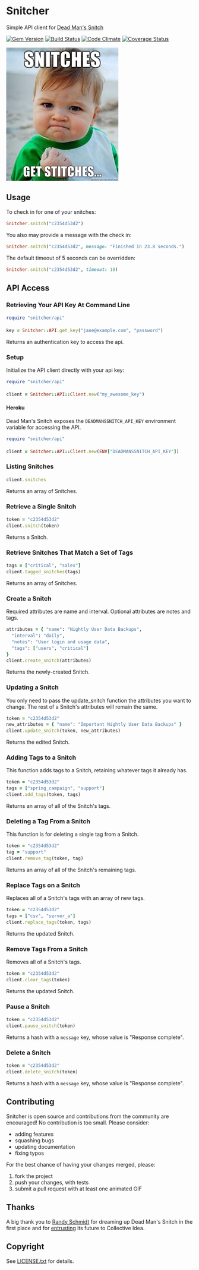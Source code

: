 # Snitcher

Simple API client for [Dead Man's Snitch](https://deadmanssnitch.com)

[![Gem Version](https://badge.fury.io/rb/snitcher.png)](http://badge.fury.io/rb/snitcher)
[![Build Status](https://travis-ci.org/deadmanssnitch/snitcher.png?branch=master)](https://travis-ci.org/deadmanssnitch/snitcher)
[![Code Climate](https://codeclimate.com/github/deadmanssnitch/snitcher.png)](https://codeclimate.com/github/deadmanssnitch/snitcher)
[![Coverage Status](https://coveralls.io/repos/deadmanssnitch/snitcher/badge.png)](https://coveralls.io/r/deadmanssnitch/snitcher)

![Snitches get Stitches](doc/get_them_stitches.jpg)

## Usage

To check in for one of your snitches:

```ruby
Snitcher.snitch("c2354d53d2")
```

You also may provide a message with the check in:

```ruby
Snitcher.snitch("c2354d53d2", message: "Finished in 23.8 seconds.")
```

The default timeout of 5 seconds can be overridden:

```ruby
Snitcher.snitch("c2354d53d2", timeout: 10)
```

## API Access

### Retrieving Your API Key At Command Line

```ruby
require "snitcher/api"

key = Snitcher::API.get_key("jane@example.com", "password")
```

Returns an authentication key to access the api.

### Setup

Initialize the API client directly with your api key:

```ruby
require "snitcher/api"

client = Snitcher::API::Client.new("my_awesome_key")
```

#### Heroku

Dead Man's Snitch exposes the `DEADMANSSNITCH_API_KEY` environment variable for
accessing the API.

```ruby
require "snitcher/api"

client = Snitcher::API::Client.new(ENV["DEADMANSSNITCH_API_KEY"])
```

### Listing Snitches

```ruby
client.snitches
```

Returns an array of Snitches.

### Retrieve a Single Snitch

```ruby
token = "c2354d53d2"
client.snitch(token)
```

Returns a Snitch.

### Retrieve Snitches That Match a Set of Tags

```ruby
tags = ["critical", "sales"]
client.tagged_snitches(tags)
```

Returns an array of Snitches.

### Create a Snitch

Required attributes are name and interval. Optional attributes are notes and
tags.

```ruby
attributes = { "name": "Nightly User Data Backups",
  "interval": "daily",
  "notes": "User login and usage data",
  "tags": ["users", "critical"]
}
client.create_snitch(attributes)
```

Returns the newly-created Snitch.

### Updating a Snitch

You only need to pass the update_snitch function the attributes you want to
change. The rest of a Snitch's attributes will remain the same.

```ruby
token = "c2354d53d2"
new_attributes = { "name": "Important Nightly User Data Backups" }
client.update_snitch(token, new_attributes)
```

Returns the edited Snitch.

### Adding Tags to a Snitch

This function adds tags to a Snitch, retaining whatever tags it already has.

```ruby
token = "c2354d53d2"
tags = ["spring_campaign", "support"]
client.add_tags(token, tags)
```

Returns an array of all of the Snitch's tags.

### Deleting a Tag From a Snitch

This function is for deleting a single tag from a Snitch.

```ruby
token = "c2354d53d2"
tag = "support"
client.remove_tag(token, tag)
```

Returns an array of all of the Snitch's remaining tags.

### Replace Tags on a Snitch

Replaces all of a Snitch's tags with an array of new tags.

```ruby
token = "c2354d53d2"
tags = ["csv", "server_a"]
client.replace_tags(token, tags)
```

Returns the updated Snitch.

### Remove Tags From a Snitch

Removes all of a Snitch's tags.

```ruby
token = "c2354d53d2"
client.clear_tags(token)
```

Returns the updated Snitch.

### Pause a Snitch

```ruby
token = "c2354d53d2"
client.pause_snitch(token)
```

Returns a hash with a `message` key, whose value is "Response complete".

### Delete a Snitch

```ruby
token = "c2354d53d2"
client.delete_snitch(token)
```

Returns a hash with a `message` key, whose value is "Response complete".

## Contributing

Snitcher is open source and contributions from the community are encouraged! No
contribution is too small. Please consider:

* adding features
* squashing bugs
* updating documentation
* fixing typos

For the best chance of having your changes merged, please:

1. fork the project
2. push your changes, with tests
3. submit a pull request with at least one animated GIF

## Thanks

A big thank you to [Randy Schmidt](https://github.com/r38y) for dreaming up
Dead Man's Snitch in the first place and for
[entrusting](http://r38y.com/dead-mans-snitch-sold) its future to Collective
Idea.

## Copyright

See [LICENSE.txt](LICENSE.txt) for details.
